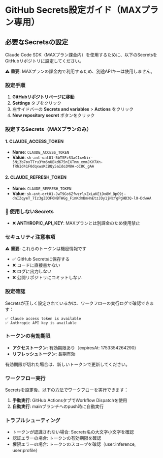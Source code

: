 # GitHub Secrets設定ガイド（MAXプラン専用）

## 必要なSecretsの設定

Claude Code SDK（MAXプラン課金内）を使用するために、以下のSecretsをGitHubリポジトリに設定してください。

⚠️ **重要**: MAXプランの課金内で利用するため、別途APIキーは使用しません。

### 設定手順

1. **GitHubリポジトリページに移動**
2. **Settings** タブをクリック
3. 左サイドバーの **Secrets and variables** > **Actions** をクリック
4. **New repository secret** ボタンをクリック

### 設定するSecrets（MAXプランのみ）

#### 1. CLAUDE_ACCESS_TOKEN
- **Name**: `CLAUDE_ACCESS_TOKEN`
- **Value**: `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`

#### 2. CLAUDE_REFRESH_TOKEN
- **Name**: `CLAUDE_REFRESH_TOKEN`  
- **Value**: `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`

### 🚫 使用しないSecrets

- ❌ **ANTHROPIC_API_KEY**: MAXプランとは別課金のため使用禁止

### セキュリティ注意事項

⚠️ **重要**: これらのトークンは機密情報です
- ✅ GitHub Secretsに保存する
- ❌ コードに直接書かない
- ❌ ログに出力しない
- ❌ 公開リポジトリにコミットしない

### 設定確認

Secretsが正しく設定されているかは、ワークフローの実行ログで確認できます：

```
✅ Claude access token is available
✅ Anthropic API key is available
```

### トークンの有効期限

- **アクセストークン**: 有効期限あり（expiresAt: 1753354264290）
- **リフレッシュトークン**: 長期有効

有効期限が切れた場合は、新しいトークンで更新してください。

### ワークフロー実行

Secretsを設定後、以下の方法でワークフローを実行できます：

1. **手動実行**: GitHub ActionsタブでWorkflow Dispatchを使用
2. **自動実行**: mainブランチへのpush時に自動実行

### トラブルシューティング

- トークンが認識されない場合: Secrets名の大文字小文字を確認
- 認証エラーの場合: トークンの有効期限を確認
- 権限エラーの場合: トークンのスコープを確認（user:inference, user:profile）